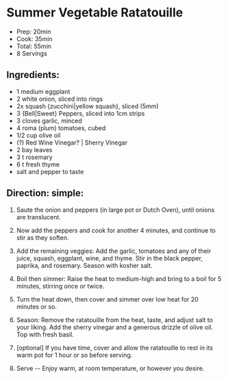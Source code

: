 # Summer Vegetable Ratatouille

- Prep:  20min
- Cook:  35min
- Total: 55min
- 8 Servings

## Ingredients:
- 1 medium eggplant
- 2 white onion, sliced into rings
- 2x squash {zucchini|yellow squash}, sliced (5mm)
- 3 {Bell|Sweet} Peppers, sliced into 1cm strips
- 3 cloves garlic, minced   
- 4 roma (plum) tomatoes, cubed
- 1/2 cup olive oil
- (?) Red Wine Vinegar? | Sherry Vinegar
- 2 bay leaves
- 3 t rosemary
- 6 t fresh thyme
- salt and pepper to taste


## Direction: simple:

1. Saute the onion and peppers (in large pot or Dutch Oven), until onions are translucent.

2. Now add the peppers and cook for another 4 minutes, and continue to stir as they soften.

3. Add the remaining veggies: Add the garlic, tomatoes and any of their juice, squash, eggplant, wine, and thyme. Stir in the black pepper, paprika, and rosemary. Season with kosher salt.

4. Boil then simmer: Raise the heat to medium-high and bring to a boil for 5 minutes, stirring once or twice. 

5. Turn the heat down, then cover and simmer over low heat for 20 minutes or so.

6. Season: Remove the ratatouille from the heat, taste, and adjust salt to your liking. Add the sherry vinegar and a generous drizzle of olive oil. Top with fresh basil.

7. [optional] If you have time, cover and allow the ratatouille to rest in its warm pot for 1 hour or so before serving.

8. Serve -- Enjoy warm, at room temperature, or however you desire.

